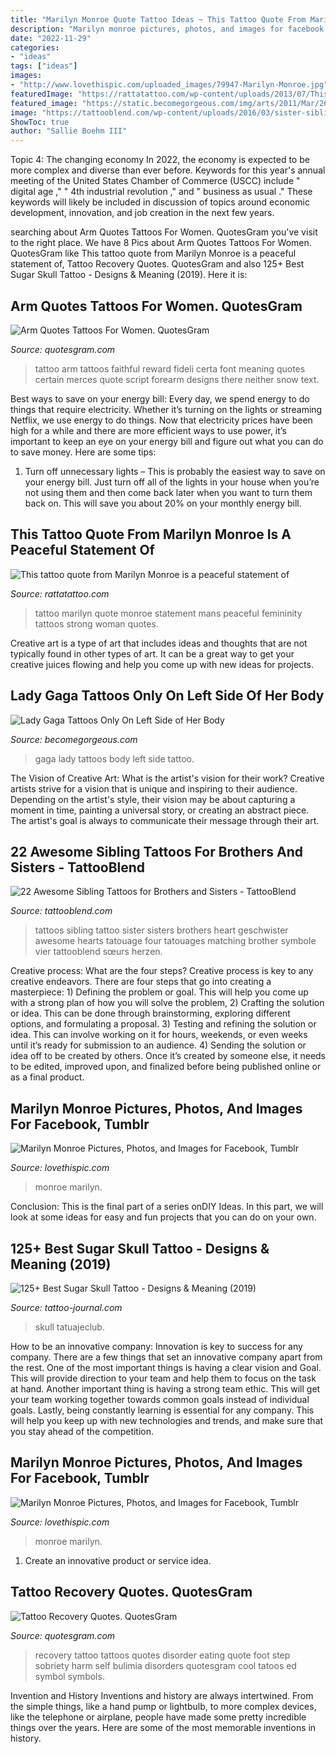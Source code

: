 ```yaml
---
title: "Marilyn Monroe Quote Tattoo Ideas ~ This Tattoo Quote From Marilyn Monroe Is A Peaceful Statement Of"
description: "Marilyn monroe pictures, photos, and images for facebook, tumblr"
date: "2022-11-29"
categories:
- "ideas"
tags: ["ideas"]
images:
- "http://www.lovethispic.com/uploaded_images/79947-Marilyn-Monroe.jpg"
featuredImage: "https://rattatattoo.com/wp-content/uploads/2013/07/This-tattoo-quote-from-Marilyn-Monroe-is-a-peaceful-statement-of-femininity-in-a-mans-world.jpeg"
featured_image: "https://static.becomegorgeous.com/img/arts/2011/Mar/26/4146/ladygagaarmtattoo.jpg"
image: "https://tattooblend.com/wp-content/uploads/2016/03/sister-sibling-heart-tattoos.jpg"
ShowToc: true
author: "Sallie Boehm III"
---
```



Topic 4: The changing economy
In 2022, the economy is expected to be more complex and diverse than ever before. Keywords for this year's annual meeting of the United States Chamber of Commerce (USCC) include " digital age ," " 4th industrial revolution ," and " business as usual ." 
These keywords will likely be included in discussion of topics around economic development, innovation, and job creation in the next few years.

	

		
searching about Arm Quotes Tattoos For Women. QuotesGram you've visit to the right place. We have 8 Pics about Arm Quotes Tattoos For Women. QuotesGram like This tattoo quote from Marilyn Monroe is a peaceful statement of, Tattoo Recovery Quotes. QuotesGram and also 125+ Best Sugar Skull Tattoo - Designs &amp; Meaning (2019). Here it is:
		
    
## Arm Quotes Tattoos For Women. QuotesGram

<img loading=lazy src="https://cdn.quotesgram.com/img/50/39/1776770262-fideli-certa-quote-tattoo-on-girls-arm.jpg" onerror="this.onerror=null;this.src='https://tse4.mm.bing.net/th?id=OIP.XGJaGid7zqsK-pLR45F9EgHaLH&amp;pid=15.1';" alt="Arm Quotes Tattoos For Women. QuotesGram">

_Source: quotesgram.com_

>tattoo arm tattoos faithful reward fideli certa font meaning quotes certain merces quote script forearm designs there neither snow text. 

	

Best ways to save on your energy bill:
Every day, we spend energy to do things that require electricity. Whether it’s turning on the lights or streaming Netflix, we use energy to do things. Now that electricity prices have been high for a while and there are more efficient ways to use power, it’s important to keep an eye on your energy bill and figure out what you can do to save money. Here are some tips: 
1. Turn off unnecessary lights – This is probably the easiest way to save on your energy bill. Just turn off all of the lights in your house when you’re not using them and then come back later when you want to turn them back on. This will save you about 20% on your monthly energy bill. 

    
## This Tattoo Quote From Marilyn Monroe Is A Peaceful Statement Of

<img loading=lazy src="https://rattatattoo.com/wp-content/uploads/2013/07/This-tattoo-quote-from-Marilyn-Monroe-is-a-peaceful-statement-of-femininity-in-a-mans-world.jpeg" onerror="this.onerror=null;this.src='https://tse1.mm.bing.net/th?id=OIP.u88mxRXGmBIgJjVN4Xf61QHaFj&amp;pid=15.1';" alt="This tattoo quote from Marilyn Monroe is a peaceful statement of">

_Source: rattatattoo.com_

>tattoo marilyn quote monroe statement mans peaceful femininity tattoos strong woman quotes. 

	

Creative art is a type of art that includes ideas and thoughts that are not typically found in other types of art. It can be a great way to get your creative juices flowing and help you come up with new ideas for projects.

    
## Lady Gaga Tattoos Only On Left Side Of Her Body

<img loading=lazy src="https://static.becomegorgeous.com/img/arts/2011/Mar/26/4146/ladygagaarmtattoo.jpg" onerror="this.onerror=null;this.src='https://tse1.mm.bing.net/th?id=OIP.bCbR-sUkheNTfoqXRBZbXgHaLI&amp;pid=15.1';" alt="Lady Gaga Tattoos Only On Left Side of Her Body">

_Source: becomegorgeous.com_

>gaga lady tattoos body left side tattoo. 

	

The Vision of Creative Art: What is the artist's vision for their work?
Creative artists strive for a vision that is unique and inspiring to their audience. Depending on the artist's style, their vision may be about capturing a moment in time, painting a universal story, or creating an abstract piece. The artist's goal is always to communicate their message through their art.

    
## 22 Awesome Sibling Tattoos For Brothers And Sisters - TattooBlend

<img loading=lazy src="https://tattooblend.com/wp-content/uploads/2016/03/sister-sibling-heart-tattoos.jpg" onerror="this.onerror=null;this.src='https://tse2.mm.bing.net/th?id=OIP.iNHFCyp2ouUULC8hRl1RwQHaHY&amp;pid=15.1';" alt="22 Awesome Sibling Tattoos for Brothers and Sisters - TattooBlend">

_Source: tattooblend.com_

>tattoos sibling tattoo sister sisters brothers heart geschwister awesome hearts tatouage four tatouages matching brother symbole vier tattooblend sœurs herzen. 

	

Creative process: What are the four steps?
Creative process is key to any creative endeavors. There are four steps that go into creating a masterpiece: 1) Defining the problem or goal. This will help you come up with a strong plan of how you will solve the problem, 2) Crafting the solution or idea. This can be done through brainstorming, exploring different options, and formulating a proposal. 3) Testing and refining the solution or idea. This can involve working on it for hours, weekends, or even weeks until it’s ready for submission to an audience. 4) Sending the solution or idea off to be created by others. Once it’s created by someone else, it needs to be edited, improved upon, and finalized before being published online or as a final product.

    
## Marilyn Monroe Pictures, Photos, And Images For Facebook, Tumblr

<img loading=lazy src="http://www.lovethispic.com/uploaded_images/79947-Marilyn-Monroe.jpg" onerror="this.onerror=null;this.src='https://tse1.mm.bing.net/th?id=OIP.ACA14HF32W9FvNlWD5f9IQHaLR&amp;pid=15.1';" alt="Marilyn Monroe Pictures, Photos, and Images for Facebook, Tumblr">

_Source: lovethispic.com_

>monroe marilyn. 

	

Conclusion:
This is the final part of a series onDIY Ideas. In this part, we will look at some ideas for easy and fun projects that you can do on your own.

    
## 125+ Best Sugar Skull Tattoo - Designs &amp; Meaning (2019)

<img loading=lazy src="http://tattoo-journal.com/wp-content/uploads/2016/12/Sugar-Skull-Tattoo-115.jpg" onerror="this.onerror=null;this.src='https://tse2.mm.bing.net/th?id=OIP.Wu6nw33VxE8QWSvZPY7RmwHaHa&amp;pid=15.1';" alt="125+ Best Sugar Skull Tattoo - Designs &amp; Meaning (2019)">

_Source: tattoo-journal.com_

>skull tatuajeclub. 

	

How to be an innovative company:
Innovation is key to success for any company. There are a few things that set an innovative company apart from the rest. One of the most important things is having a clear vision and Goal. This will provide direction to your team and help them to focus on the task at hand. Another important thing is having a strong team ethic. This will get your team working together towards common goals instead of individual goals. Lastly, being constantly learning is essential for any company. This will help you keep up with new technologies and trends, and make sure that you stay ahead of the competition.

    
## Marilyn Monroe Pictures, Photos, And Images For Facebook, Tumblr

<img loading=lazy src="https://cache.lovethispic.com/uploaded_images/170699-Marilyn-Monroe.jpg" onerror="this.onerror=null;this.src='https://tse1.mm.bing.net/th?id=OIP.QwAbFpy2Qu7lz4xjN0TSWAHaLH&amp;pid=15.1';" alt="Marilyn Monroe Pictures, Photos, and Images for Facebook, Tumblr">

_Source: lovethispic.com_

>monroe marilyn. 

	

1. Create an innovative product or service idea.

    
## Tattoo Recovery Quotes. QuotesGram

<img loading=lazy src="https://cdn.quotesgram.com/img/16/68/1934311732-72cd9a0a4017a8e947b7c18ecf9f30f2.jpg" onerror="this.onerror=null;this.src='https://tse2.mm.bing.net/th?id=OIP.Zix0EZUq2ZTAtRnW6fsSBgHaJ4&amp;pid=15.1';" alt="Tattoo Recovery Quotes. QuotesGram">

_Source: quotesgram.com_

>recovery tattoo tattoos quotes disorder eating quote foot step sobriety harm self bulimia disorders quotesgram cool tatoos ed symbol symbols. 

	

Invention and History
Inventions and history are always intertwined. From the simple things, like a hand pump or lightbulb, to more complex devices, like the telephone or airplane, people have made some pretty incredible things over the years. Here are some of the most memorable inventions in history.

